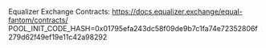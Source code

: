 Equalizer Exchange Contracts: https://docs.equalizer.exchange/equal-fantom/contracts/ 
POOL_INIT_CODE_HASH=0x01795efa243dc58f09de9b7c1fa74e72352806f279d62f49ef19e11c42a98292